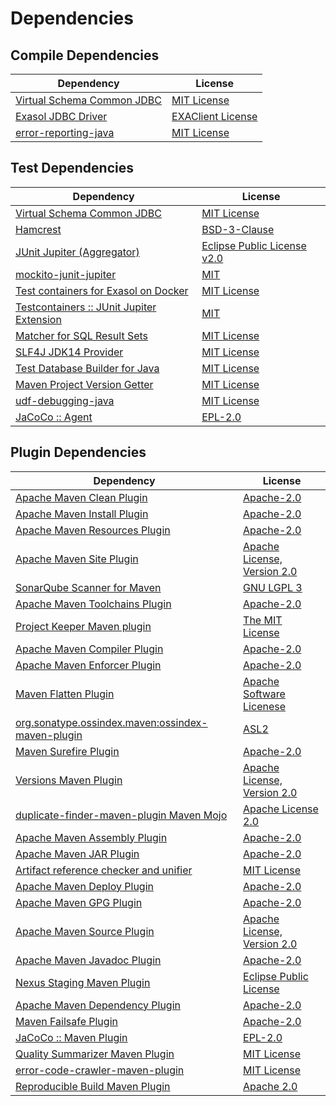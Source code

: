 <!-- @formatter:off -->
# Dependencies

## Compile Dependencies

| Dependency                      | License                |
| ------------------------------- | ---------------------- |
| [Virtual Schema Common JDBC][0] | [MIT License][1]       |
| [Exasol JDBC Driver][2]         | [EXAClient License][3] |
| [error-reporting-java][4]       | [MIT License][5]       |

## Test Dependencies

| Dependency                                      | License                          |
| ----------------------------------------------- | -------------------------------- |
| [Virtual Schema Common JDBC][0]                 | [MIT License][1]                 |
| [Hamcrest][6]                                   | [BSD-3-Clause][7]                |
| [JUnit Jupiter (Aggregator)][8]                 | [Eclipse Public License v2.0][9] |
| [mockito-junit-jupiter][10]                     | [MIT][11]                        |
| [Test containers for Exasol on Docker][12]      | [MIT License][13]                |
| [Testcontainers :: JUnit Jupiter Extension][14] | [MIT][15]                        |
| [Matcher for SQL Result Sets][16]               | [MIT License][17]                |
| [SLF4J JDK14 Provider][18]                      | [MIT License][19]                |
| [Test Database Builder for Java][20]            | [MIT License][21]                |
| [Maven Project Version Getter][22]              | [MIT License][23]                |
| [udf-debugging-java][24]                        | [MIT License][25]                |
| [JaCoCo :: Agent][26]                           | [EPL-2.0][27]                    |

## Plugin Dependencies

| Dependency                                              | License                           |
| ------------------------------------------------------- | --------------------------------- |
| [Apache Maven Clean Plugin][28]                         | [Apache-2.0][29]                  |
| [Apache Maven Install Plugin][30]                       | [Apache-2.0][29]                  |
| [Apache Maven Resources Plugin][31]                     | [Apache-2.0][29]                  |
| [Apache Maven Site Plugin][32]                          | [Apache License, Version 2.0][29] |
| [SonarQube Scanner for Maven][33]                       | [GNU LGPL 3][34]                  |
| [Apache Maven Toolchains Plugin][35]                    | [Apache-2.0][29]                  |
| [Project Keeper Maven plugin][36]                       | [The MIT License][37]             |
| [Apache Maven Compiler Plugin][38]                      | [Apache-2.0][29]                  |
| [Apache Maven Enforcer Plugin][39]                      | [Apache-2.0][29]                  |
| [Maven Flatten Plugin][40]                              | [Apache Software Licenese][29]    |
| [org.sonatype.ossindex.maven:ossindex-maven-plugin][41] | [ASL2][42]                        |
| [Maven Surefire Plugin][43]                             | [Apache-2.0][29]                  |
| [Versions Maven Plugin][44]                             | [Apache License, Version 2.0][29] |
| [duplicate-finder-maven-plugin Maven Mojo][45]          | [Apache License 2.0][46]          |
| [Apache Maven Assembly Plugin][47]                      | [Apache-2.0][29]                  |
| [Apache Maven JAR Plugin][48]                           | [Apache-2.0][29]                  |
| [Artifact reference checker and unifier][49]            | [MIT License][50]                 |
| [Apache Maven Deploy Plugin][51]                        | [Apache-2.0][29]                  |
| [Apache Maven GPG Plugin][52]                           | [Apache-2.0][29]                  |
| [Apache Maven Source Plugin][53]                        | [Apache License, Version 2.0][29] |
| [Apache Maven Javadoc Plugin][54]                       | [Apache-2.0][29]                  |
| [Nexus Staging Maven Plugin][55]                        | [Eclipse Public License][56]      |
| [Apache Maven Dependency Plugin][57]                    | [Apache-2.0][29]                  |
| [Maven Failsafe Plugin][58]                             | [Apache-2.0][29]                  |
| [JaCoCo :: Maven Plugin][59]                            | [EPL-2.0][27]                     |
| [Quality Summarizer Maven Plugin][60]                   | [MIT License][61]                 |
| [error-code-crawler-maven-plugin][62]                   | [MIT License][63]                 |
| [Reproducible Build Maven Plugin][64]                   | [Apache 2.0][42]                  |

[0]: https://github.com/exasol/virtual-schema-common-jdbc/
[1]: https://github.com/exasol/virtual-schema-common-jdbc/blob/main/LICENSE
[2]: http://www.exasol.com/
[3]: https://repo1.maven.org/maven2/com/exasol/exasol-jdbc/24.2.0/exasol-jdbc-24.2.0-license.txt
[4]: https://github.com/exasol/error-reporting-java/
[5]: https://github.com/exasol/error-reporting-java/blob/main/LICENSE
[6]: http://hamcrest.org/JavaHamcrest/
[7]: https://raw.githubusercontent.com/hamcrest/JavaHamcrest/master/LICENSE
[8]: https://junit.org/junit5/
[9]: https://www.eclipse.org/legal/epl-v20.html
[10]: https://github.com/mockito/mockito
[11]: https://opensource.org/licenses/MIT
[12]: https://github.com/exasol/exasol-testcontainers/
[13]: https://github.com/exasol/exasol-testcontainers/blob/main/LICENSE
[14]: https://java.testcontainers.org
[15]: http://opensource.org/licenses/MIT
[16]: https://github.com/exasol/hamcrest-resultset-matcher/
[17]: https://github.com/exasol/hamcrest-resultset-matcher/blob/main/LICENSE
[18]: http://www.slf4j.org
[19]: http://www.opensource.org/licenses/mit-license.php
[20]: https://github.com/exasol/test-db-builder-java/
[21]: https://github.com/exasol/test-db-builder-java/blob/main/LICENSE
[22]: https://github.com/exasol/maven-project-version-getter/
[23]: https://github.com/exasol/maven-project-version-getter/blob/main/LICENSE
[24]: https://github.com/exasol/udf-debugging-java/
[25]: https://github.com/exasol/udf-debugging-java/blob/main/LICENSE
[26]: https://www.eclemma.org/jacoco/index.html
[27]: https://www.eclipse.org/legal/epl-2.0/
[28]: https://maven.apache.org/plugins/maven-clean-plugin/
[29]: https://www.apache.org/licenses/LICENSE-2.0.txt
[30]: https://maven.apache.org/plugins/maven-install-plugin/
[31]: https://maven.apache.org/plugins/maven-resources-plugin/
[32]: https://maven.apache.org/plugins/maven-site-plugin/
[33]: http://sonarsource.github.io/sonar-scanner-maven/
[34]: http://www.gnu.org/licenses/lgpl.txt
[35]: https://maven.apache.org/plugins/maven-toolchains-plugin/
[36]: https://github.com/exasol/project-keeper/
[37]: https://github.com/exasol/project-keeper/blob/main/LICENSE
[38]: https://maven.apache.org/plugins/maven-compiler-plugin/
[39]: https://maven.apache.org/enforcer/maven-enforcer-plugin/
[40]: https://www.mojohaus.org/flatten-maven-plugin/
[41]: https://sonatype.github.io/ossindex-maven/maven-plugin/
[42]: http://www.apache.org/licenses/LICENSE-2.0.txt
[43]: https://maven.apache.org/surefire/maven-surefire-plugin/
[44]: https://www.mojohaus.org/versions/versions-maven-plugin/
[45]: https://basepom.github.io/duplicate-finder-maven-plugin
[46]: http://www.apache.org/licenses/LICENSE-2.0.html
[47]: https://maven.apache.org/plugins/maven-assembly-plugin/
[48]: https://maven.apache.org/plugins/maven-jar-plugin/
[49]: https://github.com/exasol/artifact-reference-checker-maven-plugin/
[50]: https://github.com/exasol/artifact-reference-checker-maven-plugin/blob/main/LICENSE
[51]: https://maven.apache.org/plugins/maven-deploy-plugin/
[52]: https://maven.apache.org/plugins/maven-gpg-plugin/
[53]: https://maven.apache.org/plugins/maven-source-plugin/
[54]: https://maven.apache.org/plugins/maven-javadoc-plugin/
[55]: http://www.sonatype.com/public-parent/nexus-maven-plugins/nexus-staging/nexus-staging-maven-plugin/
[56]: http://www.eclipse.org/legal/epl-v10.html
[57]: https://maven.apache.org/plugins/maven-dependency-plugin/
[58]: https://maven.apache.org/surefire/maven-failsafe-plugin/
[59]: https://www.jacoco.org/jacoco/trunk/doc/maven.html
[60]: https://github.com/exasol/quality-summarizer-maven-plugin/
[61]: https://github.com/exasol/quality-summarizer-maven-plugin/blob/main/LICENSE
[62]: https://github.com/exasol/error-code-crawler-maven-plugin/
[63]: https://github.com/exasol/error-code-crawler-maven-plugin/blob/main/LICENSE
[64]: http://zlika.github.io/reproducible-build-maven-plugin
